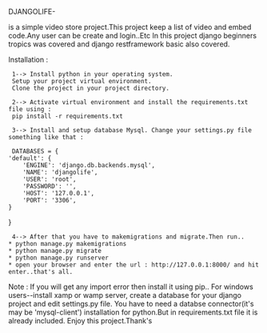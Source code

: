 DJANGOLIFE-

is a simple video store project.This project keep a list of video and embed code.Any user can be create and login..Etc
In this project django beginners tropics was covered and django restframework basic also covered.

Installation :

     1--> Install python in your operating system. 
     Setup your project virtual environment. 
     Clone the project in your project directory.
     
     2--> Activate virtual environment and install the requirements.txt file using : 
     pip install -r requirements.txt   
     
     3--> Install and setup database Mysql. Change your settings.py file something like that :
     
     DATABASES = {
    'default': {
        'ENGINE': 'django.db.backends.mysql',
        'NAME': 'djangolife',
        'USER': 'root',
        'PASSWORD': '',
        'HOST': '127.0.0.1',
        'PORT': '3306',
    }
}

     4--> After that you have to makemigrations and migrate.Then run..
    * python manage.py makemigrations
    * python manage.py migrate
    * python manage.py runserver
    * open your browser and enter the url : http://127.0.0.1:8000/ and hit enter..that's all.


Note : If you will get any import error then install it using pip..
       For windows users--install xamp or wamp server, create a database for your django project and edit settings.py file. 
       You have to need a databse connector(it's may be 'mysql-client') installation for python.But in requirements.txt file it is already included.
       Enjoy this project.Thank's
